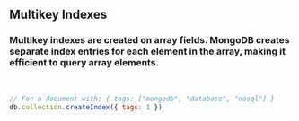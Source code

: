 ## Multikey Indexes

### Multikey indexes are created on array fields. MongoDB creates separate index entries for each element in the array, making it efficient to query array elements.
&nbsp;

```js
// For a document with: { tags: ["mongodb", "database", "nosql"] }
db.collection.createIndex({ tags: 1 })
```

